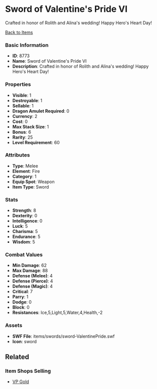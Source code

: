 # Sword of Valentine's Pride VI

Crafted in honor of Rolith and Alina's wedding! Happy Hero's Heart Day!

[Back to Items](../items.md)

### Basic Information

- **ID**: 8773
- **Name**: Sword of Valentine&#039;s Pride VI
- **Description**: Crafted in honor of Rolith and Alina&#039;s wedding! Happy Hero&#039;s Heart Day!

### Properties

- **Visible**: 1
- **Destroyable**: 1
- **Sellable**: 1
- **Dragon Amulet Required**: 0
- **Currency**: 2
- **Cost**: 0
- **Max Stack Size**: 1
- **Bonus**: 6
- **Rarity**: 25
- **Level Requirement**: 60

### Attributes

- **Type**: Melee
- **Element**: Fire
- **Category**: 1
- **Equip Spot**: Weapon
- **Item Type**: Sword

### Stats

- **Strength**: 8
- **Dexterity**: 0
- **Intelligence**: 0
- **Luck**: 5
- **Charisma**: 5
- **Endurance**: 5
- **Wisdom**: 5

### Combat Values

- **Min Damage**: 62
- **Max Damage**: 88
- **Defense (Melee)**: 4
- **Defense (Pierce)**: 4
- **Defense (Magic)**: 4
- **Critical**: 7
- **Parry**: 1
- **Dodge**: 0
- **Block**: 0
- **Resistances**: Ice,5,Light,5,Water,4,Health,-2

### Assets

- **SWF File**: items/swords/sword-ValentinePride.swf
- **Icon**: sword

## Related

### Item Shops Selling

- [VP Gold](../item-shops/309-vp-gold.md)

